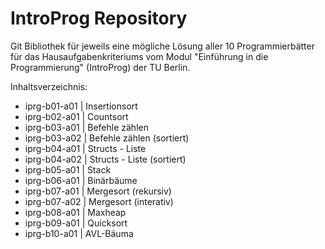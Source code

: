 # IntroProg Repository

Git Bibliothek für jeweils eine mögliche Lösung aller 10 Programmierbätter für das Hausaufgabenkriteriums vom Modul "Einführung in die Programmierung" (IntroProg) der TU Berlin. 

Inhaltsverzeichnis:
  - iprg-b01-a01 | Insertionsort
  - iprg-b02-a01 | Countsort
  - iprg-b03-a01 | Befehle zählen
  - iprg-b03-a02 | Befehle zählen (sortiert)
  - iprg-b04-a01 | Structs - Liste
  - iprg-b04-a02 | Structs - Liste (sortiert)
  - iprg-b05-a01 | Stack
  - iprg-b06-a01 | Binärbäume
  - iprg-b07-a01 | Mergesort (rekursiv)
  - iprg-b07-a02 | Mergesort (interativ)
  - iprg-b08-a01 | Maxheap
  - iprg-b09-a01 | Quicksort
  - iprg-b10-a01 | AVL-Bäuma
